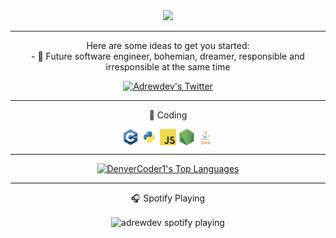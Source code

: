 <div align="center">
<a href="https://git.io/typing-svg">
    <img src="https://readme-typing-svg.herokuapp.com/?lines=Hello,+There!+👋;This+is+Andrey+Rdz....;Nice+to+meet+you!&center=true&size=30">
  </a>
 </div>
 
---
<div align="center">
<!--![Twitter Follow](https://img.shields.io/twitter/follow/Adrewdev?color=1DA1FE&logo=Twitter&style=flat-square)-->
   <p align="center">
Here are some ideas to get you started: <br>
- 🔭 Future software engineer, bohemian, dreamer, responsible and irresponsible at the same time
    </p>
      <a href="http://twitter.com/Adrewdev" target="_blank">
    <img src="https://img.shields.io/twitter/follow/Adrewdev?label=Twitter&logo=twitter&style=for-the-badge&color=1DA1F2" alt="Adrewdev's Twitter"/>
  </a>
</div>

---

<div align="center">
    <p align = "center">
🚀 Coding
    </p>
<img align="center" alt="C++" width="26px" src="https://raw.githubusercontent.com/github/explore/80688e429a7d4ef2fca1e82350fe8e3517d3494d/topics/cpp/cpp.png" />
<img align="center" alt="Python" width="26px" src="https://raw.githubusercontent.com/github/explore/80688e429a7d4ef2fca1e82350fe8e3517d3494d/topics/python/python.png" />
<img align="center" alt="JavaScript" width="26px" src="https://raw.githubusercontent.com/github/explore/80688e429a7d4ef2fca1e82350fe8e3517d3494d/topics/javascript/javascript.png" />
<img align="center" alt="Node.js" width="26px" src="https://raw.githubusercontent.com/github/explore/80688e429a7d4ef2fca1e82350fe8e3517d3494d/topics/nodejs/nodejs.png"/>
<img align="center" alt="Java" width="26px" src="https://raw.githubusercontent.com/github/explore/80688e429a7d4ef2fca1e82350fe8e3517d3494d/topics/java/java.png"/>
 </div>
 
---

<div align="center">
<a href="https://github.com/drewdev02/github-readme-stats"><img alt="DenverCoder1's Top Languages" src="https://github-readme-stats.vercel.app/api/top-langs/?username=drewdev02&langs_count=8&layout=compact&theme=react&hide_border=true&bg_color=1F222E&title_color=F85D7F&icon_color=F8D866&hide=Jupyter%20Notebook" height="192px"/></a>
</div>

---

   <div align="center">
    <p align = "center">
🎧 Spotify Playing
    </p>
<img align="center" src="https://spotify-now-playing-roan-nine.vercel.app/api/spotify?background_color=0d1117&border_color=ffffff" alt="adrewdev spotify playing" width="350" />
</div>

